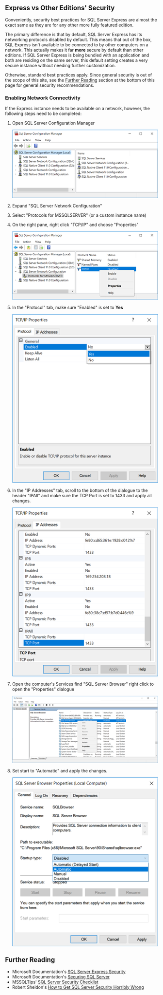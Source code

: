 
## Express vs Other Editions' Security

Conveniently, security best practices for SQL Server Express are almost
the exact same as they are for any other more fully featured edition.

The primary difference is that by default, SQL Server Express has its networking
protocols disabled by default. This means that out of the box, SQL Express isn't available
to be connected to by other computers on a network. This actually makes it far **more** secure
by default than other editions. If SQL Server Express is being bundled with an application
and both are residing on the same server, this default setting creates a very secure
instance without needing further customization.

Otherwise, standard best practices apply. Since general security is out of the scope
of this site, see the [Further Reading](#further-reading) section at the bottom of this page
for general security recommendations.

### Enabling Network Connectivity

If the Express instance needs to be available on a network, however, the following steps need
to be completed:

1. Open SQL Server Configuration Manager

      ![SQL Server Express Configuration Manager](/sql_configuration_manager_1.PNG)
2. Expand "SQL Server Network Configuration"

3. Select "Protocols for MSSQLSERVER" (or a custom instance name)

4. On the right pane, right click "TCP/IP" and choose "Properties"

      ![SQL Server Express Configuration Manager](/sql_configuration_manager_2.PNG)

5. In the "Protocol" tab, make sure "Enabled" is set to **Yes**

      ![SQL Server Express Configuration Manager](/sql_configuration_manager_3.PNG)

6. In the "IP Addresses" tab, scroll to the bottom of the dialogue to the header "IPAll" and  make sure the TCP Port is set to 1433 and apply all changes.

      ![SQL Server Express Configuration Manager](/sql_configuration_manager_4.PNG)

7. Open the computer's Services find "SQL Server Browser" right click to open the "Properties" dialogue

      ![SQL Server Express Configuration Manager](/sql_configuration_manager_5.PNG)

8. Set start to "Automatic" and apply the changes.

      ![SQL Server Express Configuration Manager](/sql_configuration_manager_6.PNG)

## Further Reading

* Microsoft Documentation's [SQL Server Express Security](https://docs.microsoft.com/en-us/dotnet/framework/data/adonet/sql/sql-server-express-security)
* Microsoft Documentation's [Securing SQL Server](https://docs.microsoft.com/en-us/sql/relational-databases/security/securing-sql-server)
* MSSQLTips' [SQL Server Security Checklist](https://www.mssqltips.com/sqlservertip/3159/sql-server-security-checklist/)
* Robert Sheldon's [How to Get SQL Server Security Horribly Wrong](https://www.red-gate.com/simple-talk/sql/database-administration/how-to-get-sql-server-security-horribly-wrong/)

<br/>
<br/>

<ClientOnly>
<disqus-component/>
<userway-component/>
</clientOnly>
